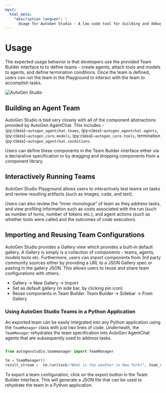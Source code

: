 ```yaml
---
myst:
  html_meta:
    "description lang=en": |
      Usage for AutoGen Studio - A low code tool for building and debugging multi-agent systems
---
```


# Usage

The expected usage behavior is that developers use the provided Team Builder interface to to define teams - create agents, attach tools and models to agents, and define termination conditions. Once the team is defined, users can run the team in the Playground to interact with the team to accomplish tasks.

![AutoGen Studio](https://media.githubusercontent.com/media/microsoft/autogen/refs/heads/main/python/packages/autogen-studio/docs/ags_screen.png)

## Building an Agent Team

AutoGen Studio is tied very closely with all of the component abstractions provided by AutoGen AgentChat. This includes - {py:class}`~autogen_agentchat.teams`, {py:class}`~autogen_agentchat.agents`, {py:class}`~autogen_core.models`, {py:class}`~autogen_core.tools`, termination {py:class}`~autogen_agentchat.conditions`.

Users can define these components in the Team Builder interface either via a declarative specification or by dragging and dropping components from a component library.

## Interactively Running Teams

AutoGen Studio Playground allows users to interactively test teams on tasks and review resulting artifacts (such as images, code, and text).

Users can also review the “inner monologue” of team as they address tasks, and view profiling information such as costs associated with the run (such as number of turns, number of tokens etc.), and agent actions (such as whether tools were called and the outcomes of code execution).

## Importing and Reusing Team Configurations

AutoGen Studio provides a Gallery view which provides a built-in default gallery. A Gallery is simply is a collection of components - teams, agents, models tools etc. Furthermore, users can import components from 3rd party community sources either by providing a URL to a JSON Gallery spec or pasting in the gallery JSON. This allows users to reuse and share team configurations with others.

- Gallery -> New Gallery -> Import
- Set as default gallery (in side bar, by clicking pin icon)
- Reuse components in Team Builder. Team Builder -> Sidebar -> From Gallery

### Using AutoGen Studio Teams in a Python Application

An exported team can be easily integrated into any Python application using the `TeamManager` class with just two lines of code. Underneath, the `TeamManager` rehydrates the team specification into AutoGen AgentChat agents that are subsequently used to address tasks.

```python

from autogenstudio.teammanager import TeamManager

tm = TeamManager()
result_stream =  tm.run(task="What is the weather in New York?", team_config="team.json") # or wm.run_stream(..)

```

To export a team configuration, click on the export button in the Team Builder interface. This will generate a JSON file that can be used to rehydrate the team in a Python application.

<!-- ### Deploying AutoGen Studio Teams as APIs

The team can be launched as an API endpoint from the command line using the autogenstudio commandline tool.

```bash
autogenstudio serve --team=team.json --port=5000
```

Similarly, the team launch command above can be wrapped into a Dockerfile that can be deployed on cloud services like Azure Container Apps or Azure Web Apps. -->
